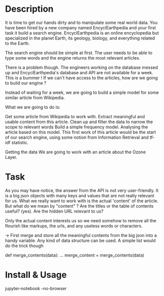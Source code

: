 # Description

It is time to get our hands dirty and to manipulate some real world data. You have been hired by a new company named EncyclEarthpedia and your first task it build a search engine. EncyclEarthpedia is an online encyclopedia but specialized in the planet Earth, its geology, biology, and everything related to the Earth.

The search engine should be simple at first. The user needs to be able to type some words and the engine returns the most relevant articles.

There is a problem though. The engineers working on the database messed up and EncyclEarthpedia's database and API are not available for a week. This is a bummer ! If we can't have access to the articles, how are we going to build our engine ?

Instead of waiting for a week, we are going to build a simple model for some similar article from Wikipedia.

What we are going to do is:

Get some article from Wikipedia to work with.
Extract meaningful and usable content from this article.
Clean up and filter the data to narrow the scope to relevant words
Build a simple frequency model.
Analysing the article based on this model.
This first work of this article would be the start of our search engine, using some notion from Information Retrieval and tf-idf statistic.

Getting the data
We are going to work with an article about the Ozone Layer.

# Task

As you may have notice, the answer from the API is not very user-friendly. It is a big json objects with many keys and values that are not really relevant for us. What we really want to work with is the actual 'content' of the article. But what do we mean by "content" ? Are the titles or the table of contents useful? (yes). Are the hidden URL relevant to us?

Only the actual content interests us so we need somehow to remove all the flourish like markups, the urls, and any useless words or characters.

→ First merge and store all the meaningful contents from the big json into a handy variable. Any kind of data structure can be used. A simple list would do the trick though

def merge_contents(data):
	...
merge_content = merge_contents(data)



# Install & Usage

jupyter-notebook -no-browser